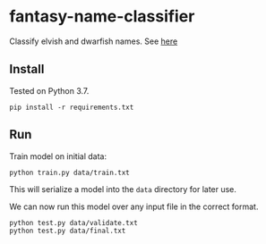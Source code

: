 # fantasy-name-classifier

Classify elvish and dwarfish names. See [here](https://www.reddit.com/r/dailyprogrammer_ideas/comments/9o9vtj/hard_tell_elf_names_and_dwarf_names_apart/)

## Install

Tested on Python 3.7.

```
pip install -r requirements.txt
```

## Run

Train model on initial data:

```
python train.py data/train.txt
```

This will serialize a model into the `data` directory for later use.

We can now run this model over any input file in the correct format.

```
python test.py data/validate.txt
python test.py data/final.txt
```

